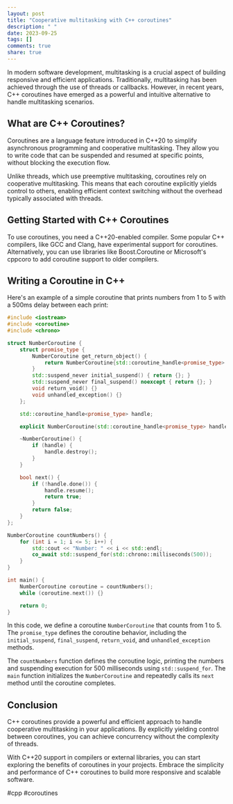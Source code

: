 ```yaml
---
layout: post
title: "Cooperative multitasking with C++ coroutines"
description: " "
date: 2023-09-25
tags: []
comments: true
share: true
---
```


In modern software development, multitasking is a crucial aspect of building responsive and efficient applications. Traditionally, multitasking has been achieved through the use of threads or callbacks. However, in recent years, C++ coroutines have emerged as a powerful and intuitive alternative to handle multitasking scenarios.

## What are C++ Coroutines?

Coroutines are a language feature introduced in C++20 to simplify asynchronous programming and cooperative multitasking. They allow you to write code that can be suspended and resumed at specific points, without blocking the execution flow.

Unlike threads, which use preemptive multitasking, coroutines rely on cooperative multitasking. This means that each coroutine explicitly yields control to others, enabling efficient context switching without the overhead typically associated with threads.

## Getting Started with C++ Coroutines

To use coroutines, you need a C++20-enabled compiler. Some popular C++ compilers, like GCC and Clang, have experimental support for coroutines. Alternatively, you can use libraries like Boost.Coroutine or Microsoft's cppcoro to add coroutine support to older compilers.

## Writing a Coroutine in C++

Here's an example of a simple coroutine that prints numbers from 1 to 5 with a 500ms delay between each print:

```cpp
#include <iostream>
#include <coroutine>
#include <chrono>

struct NumberCoroutine {
    struct promise_type {
        NumberCoroutine get_return_object() {
            return NumberCoroutine{std::coroutine_handle<promise_type>::from_promise(*this)};
        }
        std::suspend_never initial_suspend() { return {}; }
        std::suspend_never final_suspend() noexcept { return {}; }
        void return_void() {}
        void unhandled_exception() {}
    };

    std::coroutine_handle<promise_type> handle;

    explicit NumberCoroutine(std::coroutine_handle<promise_type> handle) : handle(handle) {}

    ~NumberCoroutine() {
        if (handle) {
            handle.destroy();
        }
    }

    bool next() {
        if (!handle.done()) {
            handle.resume();
            return true;
        }
        return false;
    }
};

NumberCoroutine countNumbers() {
    for (int i = 1; i <= 5; i++) {
        std::cout << "Number: " << i << std::endl;
        co_await std::suspend_for(std::chrono::milliseconds(500));
    }
}

int main() {
    NumberCoroutine coroutine = countNumbers();
    while (coroutine.next()) {}

    return 0;
}
```

In this code, we define a coroutine `NumberCoroutine` that counts from 1 to 5. The `promise_type` defines the coroutine behavior, including the `initial_suspend`, `final_suspend`, `return_void`, and `unhandled_exception` methods.

The `countNumbers` function defines the coroutine logic, printing the numbers and suspending execution for 500 milliseconds using `std::suspend_for`. The `main` function initializes the `NumberCoroutine` and repeatedly calls its `next` method until the coroutine completes.

## Conclusion

C++ coroutines provide a powerful and efficient approach to handle cooperative multitasking in your applications. By explicitly yielding control between coroutines, you can achieve concurrency without the complexity of threads.

With C++20 support in compilers or external libraries, you can start exploring the benefits of coroutines in your projects. Embrace the simplicity and performance of C++ coroutines to build more responsive and scalable software.

#cpp #coroutines